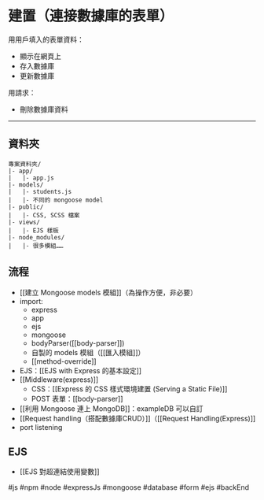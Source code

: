 # 建置（連接數據庫的表單）
用用戶填入的表單資料：
- 顯示在網頁上
- 存入數據庫
- 更新數據庫

用請求：
- 刪除數據庫資料

---

## 資料夾
```
專案資料夾/
|- app/				
|	|- app.js
|- models/				
|	|- students.js
|	|- 不同的 mongoose model
|- public/				
|	|- CSS, SCSS 檔案
|- views/				
|	|- EJS 樣板
|- node_modules/				
|	|- 很多模組……
```
## 流程
- [[建立 Mongoose models 模組]]（為操作方便，非必要）
- import: 
	- express
	- app
	- ejs
	- mongoose
	- bodyParser([[body-parser]])
	- 自製的 models 模組（[[匯入模組]]）
	- [[method-override]]
- EJS：[[EJS with Express 的基本設定]]
- [[Middleware(express)]]
	- CSS：[[Express 的 CSS 樣式環境建置 (Serving a Static File)]]
	- POST 表單：[[body-parser]]
- [[利用 Mongoose 連上 MongoDB]]：exampleDB 可以自訂
- [[Request handling（搭配數據庫CRUD）]]（[[Request Handling(Express)]]
- port listening

## EJS
- [[EJS 對超連結使用變數]]

#js #npm #node #expressJs #mongoose #database #form #ejs #backEnd 